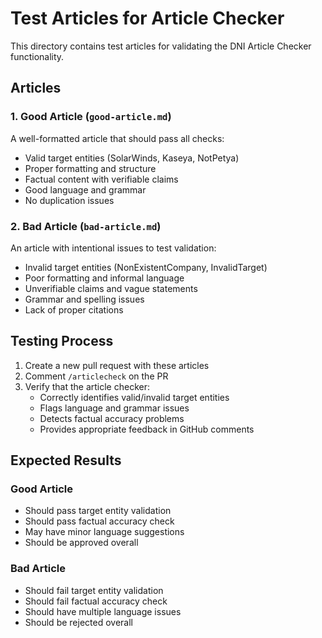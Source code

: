 # Test Articles for Article Checker

This directory contains test articles for validating the DNI Article Checker functionality.

## Articles

### 1. Good Article (`good-article.md`)
A well-formatted article that should pass all checks:
- Valid target entities (SolarWinds, Kaseya, NotPetya)
- Proper formatting and structure
- Factual content with verifiable claims
- Good language and grammar
- No duplication issues

### 2. Bad Article (`bad-article.md`)
An article with intentional issues to test validation:
- Invalid target entities (NonExistentCompany, InvalidTarget)
- Poor formatting and informal language
- Unverifiable claims and vague statements
- Grammar and spelling issues
- Lack of proper citations

## Testing Process
1. Create a new pull request with these articles
2. Comment `/articlecheck` on the PR
3. Verify that the article checker:
   - Correctly identifies valid/invalid target entities
   - Flags language and grammar issues
   - Detects factual accuracy problems
   - Provides appropriate feedback in GitHub comments

## Expected Results

### Good Article
- Should pass target entity validation
- Should pass factual accuracy check
- May have minor language suggestions
- Should be approved overall

### Bad Article
- Should fail target entity validation
- Should fail factual accuracy check
- Should have multiple language issues
- Should be rejected overall 